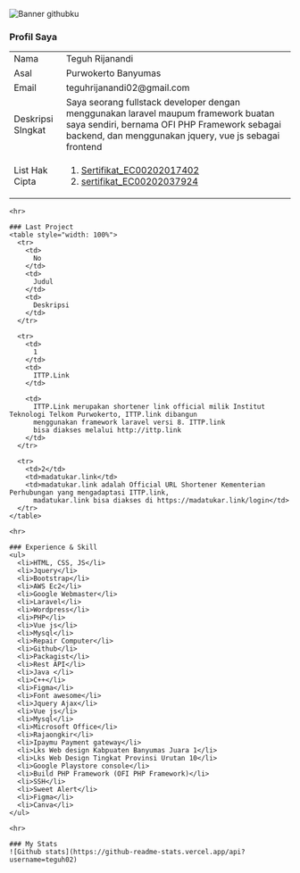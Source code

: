 ![Banner githubku](https://user-images.githubusercontent.com/43981051/97528783-1aa09680-19e1-11eb-8d65-1106590e1c05.png)

### Profil Saya
<table style="width: 100%">
  <tr>
    <td>Nama </td>
    <td>Teguh Rijanandi </td>
  </tr>

  <tr>
    <td>Asal </td>
    <td>Purwokerto Banyumas </td>
  </tr>

  <tr>
    <td>Email </td>
    <td>teguhrijanandi02@gmail.com </td>
  </tr>


  <tr>
    <td>Deskripsi SIngkat </td>
    <td>Saya seorang fullstack developer dengan menggunakan laravel maupum framework buatan saya sendiri, bernama OFI
      PHP Framework sebagai backend, dan menggunakan jquery, vue js sebagai frontend</td>
  </tr>


  <tr>
    <td>List Hak Cipta </td>
    <td>
      <ol>
        <li> <a
            href="https://drive.google.com/file/d/16akhOx4oLT0aNsRM-tx9lr5ecLmw8DVU/view?usp=sharing">Sertifikat_EC00202017402</a>
        </li>
        <li> <a
            href="https://drive.google.com/file/d/1WM56dQwPXdUa5Yvsc_jsovcBvvh_IjN7/view?usp=sharing">sertifikat_EC00202037924</a>
        </li>
      </ol>
    </td>
  </tr>
  <table>

    <hr>

    ### Last Project
    <table style="width: 100%">
      <tr>
        <td>
          No
        </td>
        <td>
          Judul
        </td>
        <td>
          Deskripsi
        </td>
      </tr>

      <tr>
        <td>
          1
        </td>
        <td>
          ITTP.Link
        </td>

        <td>
          ITTP.Link merupakan shortener link official milik Institut Teknologi Telkom Purwokerto, ITTP.link dibangun
          menggunakan framework laravel versi 8. ITTP.link
          bisa diakses melalui http://ittp.link
        </td>
      </tr>

      <tr>
        <td>2</td>
        <td>madatukar.link</td>
        <td>madatukar.link adalah Official URL Shortener Kementerian Perhubungan yang mengadaptasi ITTP.link,
          madatukar.link bisa diakses di https://madatukar.link/login</td>
      </tr>
    </table>

    <hr>

    ### Experience & Skill
    <ul>
      <li>HTML, CSS, JS</li>
      <li>Jquery</li>
      <li>Bootstrap</li>
      <li>AWS Ec2</li>
      <li>Google Webmaster</li>
      <li>Laravel</li>
      <li>Wordpress</li>
      <li>PHP</li>
      <li>Vue js</li>
      <li>Mysql</li>
      <li>Repair Computer</li>
      <li>Github</li>
      <li>Packagist</li>
      <li>Rest API</li>
      <li>Java </li>
      <li>C++</li>
      <li>Figma</li>
      <li>Font awesome</li>
      <li>Jquery Ajax</li>
      <li>Vue js</li>
      <li>Mysql</li>
      <li>Microsoft Office</li>
      <li>Rajaongkir</li>
      <li>Ipaymu Payment gateway</li>
      <li>Lks Web design Kabpuaten Banyumas Juara 1</li>
      <li>Lks Web Design Tingkat Provinsi Urutan 10</li>
      <li>Google Playstore console</li>
      <li>Build PHP Framework (OFI PHP Framework)</li>
      <li>SSH</li>
      <li>Sweet Alert</li>
      <li>Figma</li>
      <li>Canva</li>
    </ul>

    <hr>

    ### My Stats
    ![Github stats](https://github-readme-stats.vercel.app/api?username=teguh02)
